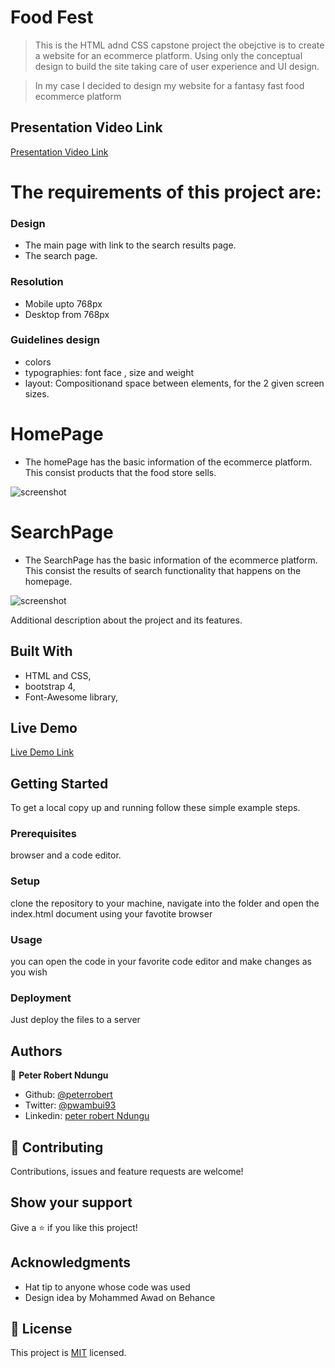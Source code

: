 # Food Fest

> This is the HTML adnd CSS capstone project the obejctive is to create a website for an ecommerce platform. Using only the conceptual design to build the site taking care of user experience and UI design.

> In my case I decided to design my website for a fantasy fast food ecommerce platform

## Presentation Video Link

[ Presentation Video Link ](https://rawcdn.githack.com/peterrobert/food-fest/6ed8d801d74d87a0ccf0c4ac6d6699a9ac8d5aa6/index.html)

# The requirements of this project are:

### Design

- The main page with link to the search results page.
- The search page.

### Resolution

- Mobile upto 768px
- Desktop from 768px

### Guidelines design

- colors
- typographies: font face , size  and weight
- layout: Compositionand space between elements, for the 2 given screen sizes.


# HomePage

- The homePage has the basic information of the ecommerce platform. This consist products that the food store sells.

![screenshot](screenshot-1.png)

# SearchPage

- The SearchPage has the basic information of the ecommerce platform. This consist the results of search functionality that happens on the homepage.

![screenshot](screenshot-2.png)

Additional description about the project and its features.

## Built With

- HTML and CSS,
- bootstrap 4,
- Font-Awesome library,



## Live Demo

[Live Demo Link](https://rawcdn.githack.com/peterrobert/food-fest/6ed8d801d74d87a0ccf0c4ac6d6699a9ac8d5aa6/index.html)


## Getting Started

To get a local copy up and running follow these simple example steps.

### Prerequisites

browser and a code editor.

### Setup

clone the repository to your machine, navigate into the folder and open the index.html document using your favotite browser


### Usage

you can open the code in your favorite code editor and make changes as you wish

### Deployment

Just deploy the files to a server

## Authors

👤 **Peter Robert Ndungu**

- Github: [@peterrobert](https://github.com/peterrobert)
- Twitter: [@pwambui93](https://twitter.com/Ptahwambui93)
- Linkedin: [peter robert Ndungu](https://www.linkedin.com/in/peter-rob-ndungu/)

## 🤝 Contributing

Contributions, issues and feature requests are welcome!

## Show your support

Give a ⭐️ if you like this project!

## Acknowledgments

- Hat tip to anyone whose code was used
- Design idea by Mohammed Awad on Behance


## 📝 License

This project is [MIT](lic.url) licensed.
